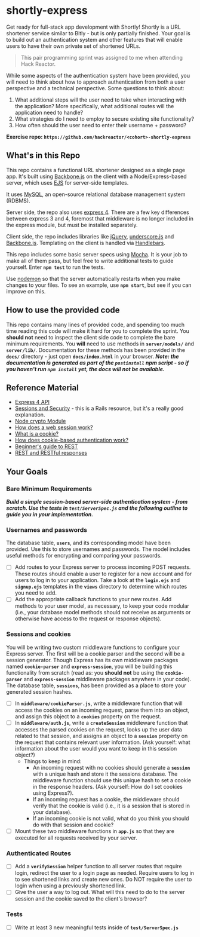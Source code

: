 # shortly-express #
Get ready for full-stack app development with Shortly! Shortly is a URL shortener service similar to Bitly - but is only partially finished. Your goal is to build out an authentication system and other features that will enable users to have their own private set of shortened URLs.
> This pair programming sprint was assigned to me when attending Hack Reactor.

While some aspects of the authentication system have been provided, you will need to think about how to approach authentication from both a user perspective and a technical perspective. Some questions to think about:
  1. What additional steps will the user need to take when interacting with the application? More specifically, what additional routes will the application need to handle?
  2. What strategies do I need to employ to secure existing site functionality?
  3. How often should the user need to enter their username + password?

**Exercise repo: `https://github.com/hackreactor/<cohort>-shortly-express`**

## What's in this Repo ##
This repo contains a functional URL shortener designed as a single page app. It's built using [Backbone.js](https://backbonejs.org/) on the client with a Node/Express-based server, which uses [EJS](https://ejs.co/) for server-side templates.

It uses [MySQL](https://www.mysql.com/), an open-source relational database management system (RDBMS).

Server side, the repo also uses [express 4](http://expressjs.com/). There are a few key differences between express 3 and 4, foremost that middleware is no longer included in the express module, but must be installed separately.

Client side, the repo includes libraries like [jQuery](https://jquery.com/), [underscore.js](http://underscorejs.org/) and [Backbone.js](https://backbonejs.org/). Templating on the client is handled via [Handlebars](https://handlebarsjs.com/).

This repo includes some basic server specs using [Mocha](https://mochajs.org/). It is your job to make all of them pass, but feel free to write additional tests to guide yourself. Enter __`npm test`__ to run the tests.

Use [nodemon](https://nodemon.io/) so that the server automatically restarts when you make changes to your files. To see an example, use __`npm start`__, but see if you can improve on this.

## How to use the provided code ##
This repo contains many lines of provided code, and spending too much time reading this code will make it hard for you to complete the sprint. You **should not** need to inspect the client side code to complete the bare minimum requirements. You **will** need to use methods in __`server/models/`__ and __`server/lib/`__. Documentation for these methods has been provided in the __`docs/`__ directory - just open __`docs/index.html`__ in your browser. ___Note: the documentation is generated as part of the `postinstall` npm script - so if you haven't run `npm install` yet, the docs will not be available.___

## Reference Material ##
  * [Express 4 API](http://expressjs.com/en/4x/api.html) 
  * [Sessions and Security](https://guides.rubyonrails.org/security.html) - this is a Rails resource, but it's a really good explanation.
  * [Node crypto Module](https://nodejs.org/api/crypto.html) 
  * [How does a web session work?](https://machinesaredigging.com/2013/10/29/how-does-a-web-session-work/) 
  * [What is a cookie?](https://www.youtube.com/watch?v=I01XMRo2ESg) 
  * [How does cookie-based authentication work?](https://stackoverflow.com/questions/17769011/how-does-cookie-based-authentication-work) 
  * [Beginner's guide to REST](https://code.tutsplus.com/tutorials/a-beginners-guide-to-http-and-rest--net-16340) 
  * [REST and RESTful responses](https://pixelhandler.dev/posts/develop-a-restful-api-using-nodejs-with-express-and-mongoose) 
 
## Your Goals ##

### Bare Minimum Requirements ###
___Build a simple session-based server-side authentication system - from scratch. Use the tests in `test/ServerSpec.js` and the following outline to guide you in your implementation.___

### Usernames and passwords ###
The database table, __`users`__, and its corresponding model have been provided. Use this to store usernames and passwords. The model includes useful methods for encrypting and comparing your passwords.
  - [ ] Add routes to your Express server to process incoming POST requests. These routes should enable a user to register for a new account and for users to log in to your application. Take a look at the __`login.ejs`__ and __`signup.ejs`__ templates in the __`views`__ directory to determine which routes you need to add.
  - [ ] Add the appropriate callback functions to your new routes. Add methods to your user model, as necessary, to keep your code modular (i.e., your database model methods should not receive as arguments or otherwise have access to the request or response objects).

### Sessions and cookies ###
You will be writing two custom middleware functions to configure your Express server. The first will be a cookie parser and the second will be a session generator. Though Express has its own middleware packages named __`cookie-parser`__ and __`express-session`__, you will be building this functionality from scratch (read as: you **should not** be using the __`cookie-parser`__ and __`express-session`__ middleware packages anywhere in your code). The database table, __`sessions`__, has been provided as a place to store your generated session hashes.
  - [ ] In __`middleware/cookieParser.js`__, write a middleware function that will access the cookies on an incoming request, parse them into an object, and assign this object to a __`cookies`__ property on the request.
  - [ ] In __`middleware/auth.js`__, write a __`createSession`__ middleware function that accesses the parsed cookies on the request, looks up the user data related to that session, and assigns an object to a __`session`__ property on the request that contains relevant user information. (Ask yourself: what information about the user would you want to keep in this session object?)
    * Things to keep in mind:
      * An incoming request with no cookies should generate a __`session`__ with a unique hash and store it the sessions database. The middleware function should use this unique hash to set a cookie in the response headers. (Ask yourself: How do I set cookies using Express?).
      * If an incoming request has a cookie, the middleware should verify that the cookie is valid (i.e., it is a session that is stored in your database).
      * If an incoming cookie is not valid, what do you think you should do with that session and cookie?
  - [ ] Mount these two middleware functions in __`app.js`__ so that they are executed for all requests received by your server.

### Authenticated Routes ###
  - [ ] Add a __`verifySession`__ helper function to all server routes that require login, redirect the user to a login page as needed. Require users to log in to see shortened links and create new ones. Do NOT require the user to login when using a previously shortened link.
  - [ ] Give the user a way to log out. What will this need to do to the server session and the cookie saved to the client's browser?

### Tests ###
  - [ ] Write at least 3 new meaningful tests inside of __`test/ServerSpec.js`__
